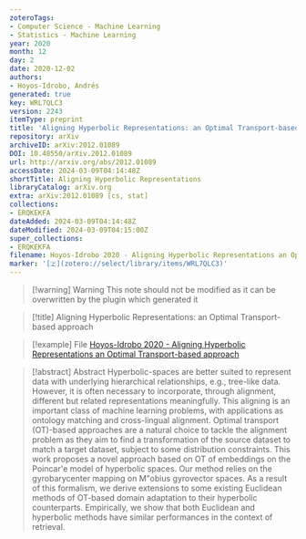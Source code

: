 ```yaml
---
zoteroTags:
- Computer Science - Machine Learning
- Statistics - Machine Learning
year: 2020
month: 12
day: 2
date: 2020-12-02
authors:
- Hoyos-Idrobo, Andrés
generated: true
key: WRL7QLC3
version: 2243
itemType: preprint
title: 'Aligning Hyperbolic Representations: an Optimal Transport-based approach'
repository: arXiv
archiveID: arXiv:2012.01089
DOI: 10.48550/arXiv.2012.01089
url: http://arxiv.org/abs/2012.01089
accessDate: 2024-03-09T04:14:48Z
shortTitle: Aligning Hyperbolic Representations
libraryCatalog: arXiv.org
extra: arXiv:2012.01089 [cs, stat]
collections:
- ERQKEKFA
dateAdded: 2024-03-09T04:14:48Z
dateModified: 2024-03-09T04:15:00Z
super_collections:
- ERQKEKFA
filename: Hoyos-Idrobo 2020 - Aligning Hyperbolic Representations an Optimal Transport-based approach
marker: '[🇿](zotero://select/library/items/WRL7QLC3)'
---
```



 > 
 > \[!warning\] Warning
 > This note should not be modified as it can be overwritten by the plugin which generated it

 > 
 > \[!title\] Aligning Hyperbolic Representations: an Optimal Transport-based approach

 > 
 > \[!example\] File
 > [Hoyos-Idrobo 2020 - Aligning Hyperbolic Representations an Optimal Transport-based approach](Hoyos-Idrobo%202020%20-%20Aligning%20Hyperbolic%20Representations%20an%20Optimal%20Transport-based%20approach.pdf)

 > 
 > \[!abstract\] Abstract
 > Hyperbolic-spaces are better suited to represent data with underlying hierarchical relationships, e.g., tree-like data. However, it is often necessary to incorporate, through alignment, different but related representations meaningfully. This aligning is an important class of machine learning problems, with applications as ontology matching and cross-lingual alignment. Optimal transport (OT)-based approaches are a natural choice to tackle the alignment problem as they aim to find a transformation of the source dataset to match a target dataset, subject to some distribution constraints. This work proposes a novel approach based on OT of embeddings on the Poincar'e model of hyperbolic spaces. Our method relies on the gyrobarycenter mapping on M"obius gyrovector spaces. As a result of this formalism, we derive extensions to some existing Euclidean methods of OT-based domain adaptation to their hyperbolic counterparts. Empirically, we show that both Euclidean and hyperbolic methods have similar performances in the context of retrieval.

